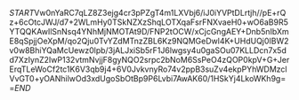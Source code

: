 $START$Vw0nYaRC7qLZ8Z3ejg4cr3pPZgT4m1LXVbj6/iJ0iYVPtDLrtjh//pE+rQz+6cOtcJWJ/d7+2WLmHy0TSkNZXzShqLOTXqaFsrFNXvaeH0+wO6aB9R5YTQQKAwIlSnNsq4YNhMjNMOTAt9D/FNP2tOCW/xCjcGngAEY+Dnb5nIbXmE8qSpjjOeXpM/qo2Qju0TvYZdMTnzZBL6Kz9NQMGeDwl4K+UHdUQj0IBW2v0w8BhiYQaMcUewz0lpb/3jALJxiSb5rF1J6lwgsy4u0gaSOu07KLLDcn7x5dd7XzIynZ2IwP132vtmNvjjF8gyNQO2srpc2bNoM6SsPeO4zQOP0kpV+G+JerErqTLeWoCf2tc1K6V3qb9j4+6V0JvkvnyRo74v2ppB3suZv4ekpPYhWDMzclVvGT0+yOANhilwOd3xdUgoSbOtBp9P6Lvbi7AwAK60/1HSkYj4LkoWKh9g==$END$